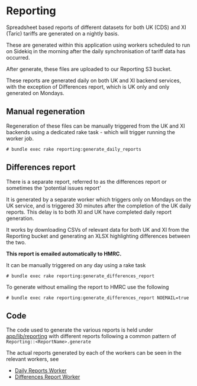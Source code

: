 # Reporting

Spreadsheet based reports of different datasets for both UK (CDS) and XI (Taric) tariffs are generated on a nightly basis.

These are generated within this application using workers scheduled to run on Sidekiq in the morning after the daily synchronisation of tariff data has occurred.

After generate, these files are uploaded to our Reporting S3 bucket.

These reports are generated daily on both UK and XI backend services, with the exception of Differences report, which is UK only and only generated on Mondays.

## Manual regeneration

Regeneration of these files can be manually triggered from the UK and XI backends using a dedicated rake task - which will trigger running the worker job.

```
# bundle exec rake reporting:generate_daily_reports
```

## Differences report

There is a separate report, referred to as the differences report or sometimes the 'potential issues report'

It is generated by a separate worker which triggers only on Mondays on the UK service, and is triggered 30 minutes after the completion of the UK daily reports. This delay is to both XI and UK have completed daily report generation.

It works by downloading CSVs of relevant data for both UK and XI from the Reporting bucket and generating an XLSX highlighting differences between the two.

**This report is emailed automatically to HMRC.**

It can be manually triggered on any day using a rake task

```
# bundle exec rake reporting:generate_differences_report
```

To generate without emailing the report to HMRC use the following

```
# bundle exec rake reporting:generate_differences_report NOEMAIL=true
```

## Code

The code used to generate the various reports is held under [app/lib/reporting](https://github.com/trade-tariff/trade-tariff-backend/tree/main/app/lib/reporting) with different reports following a common pattern of `Reporting::<ReportName>.generate`

The actual reports generated by each of the workers can be seen in the relevant workers, see

* [Daily Reports Worker](https://github.com/trade-tariff/trade-tariff-backend/blob/main/app/workers/report_worker.rb)
* [Differences Report Worker](https://github.com/trade-tariff/trade-tariff-backend/blob/main/app/workers/differences_report_worker.rb)